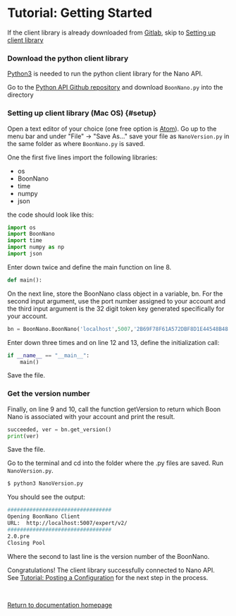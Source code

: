 # Tutorial: Getting Started

If the client library is already downloaded from [Gitlab](https://gitlab.boonlogic.com/development/tools/boonnanopyapi), skip to [Setting up client library](#setup)

### Download the python client library
[Python3](https://programwithus.com/learn-to-code/install-python3-mac/) is needed to run the python client library for the Nano API.

Go to the [Python API Github repository](https://gitlab.boonlogic.com/development/tools/boonnanopyapi) and download `BoonNano.py` into the directory

### Setting up client library (Mac OS) {#setup}
Open a text editor of your choice (one free option is [Atom](https://atom.io/)). Go up to the menu bar and under "File" -> "Save As..." save your file as `NanoVersion.py` in the same folder as where `BoonNano.py` is saved.

One the first five lines import the following libraries:
- os
- BoonNano
- time
- numpy
- json

the code should look like this:
```python
import os
import BoonNano
import time
import numpy as np
import json
```

Enter down twice and define the main function on line 8.
```python
def main():
```

On the next line, store the BoonNano class object in a variable, bn. For the second input argument, use the port number assigned to your account and the third input argument is the 32 digit token key generated specifically for your account.
```python
bn = BoonNano.BoonNano('localhost',5007,'2B69F78F61A572DBF8D1E44548B48')
```
Enter down three times and on line 12 and 13, define the initialization call:
```python
if __name__ == "__main__":
    main()
```

Save the file.

### Get the version number
Finally, on line 9 and 10, call the function getVersion to return which Boon Nano is associated with your account and print the result.
```python
succeeded, ver = bn.get_version()
print(ver)
```

Save the file.

Go to the terminal and cd into the folder where the .py files are saved. Run `NanoVersion.py`.
```sh
$ python3 NanoVersion.py
```
You should see the output:
```sh
#################################
Opening BoonNano Client
URL:  http://localhost:5007/expert/v2/
#################################
2.0.pre
Closing Pool
```
Where the second to last line is the version number of the BoonNano.

Congratulations! The client library successfully connected to Nano API.    
See [Tutorial: Posting a Configuration](./Tutorial_Posting_a_Configuration.md) for the next step in the process.

<br/>

[Return to documentation homepage](../Python_Landing_Page.md)
